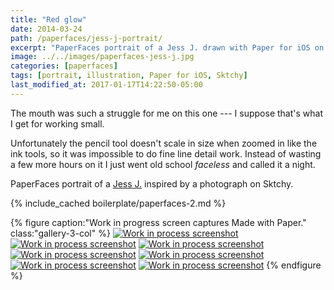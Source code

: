 ```yaml
---
title: "Red glow"
date: 2014-03-24
path: /paperfaces/jess-j-portrait/
excerpt: "PaperFaces portrait of a Jess J. drawn with Paper for iOS on an iPad."
image: ../../images/paperfaces-jess-j.jpg
categories: [paperfaces]
tags: [portrait, illustration, Paper for iOS, Sktchy]
last_modified_at: 2017-01-17T14:22:50-05:00
---
```


The mouth was such a struggle for me on this one --- I suppose that's what I get for working small.

Unfortunately the pencil tool doesn't scale in size when zoomed in like the ink tools, so it was impossible to do fine line detail work. Instead of wasting a few more hours on it I just went old school *faceless* and called it a night.

PaperFaces portrait of a [Jess J.](https://sktchy.com/pFAWd) inspired by a photograph on Sktchy.

{% include_cached boilerplate/paperfaces-2.md %}

{% figure caption:"Work in progress screen captures Made with Paper." class:"gallery-3-col" %}
[![Work in process screenshot](../../images/paperfaces-jess-j-process-1-600.jpg)](../../images/paperfaces-jess-j-process-1-lg.jpg)
[![Work in process screenshot](../../images/paperfaces-jess-j-process-2-600.jpg)](../../images/paperfaces-jess-j-process-2-lg.jpg)
[![Work in process screenshot](../../images/paperfaces-jess-j-process-3-600.jpg)](../../images/paperfaces-jess-j-process-3-lg.jpg)
[![Work in process screenshot](../../images/paperfaces-jess-j-process-4-600.jpg)](../../images/paperfaces-jess-j-process-4-lg.jpg)
[![Work in process screenshot](../../images/paperfaces-jess-j-process-5-600.jpg)](../../images/paperfaces-jess-j-process-5-lg.jpg)
[![Work in process screenshot](../../images/paperfaces-jess-j-process-6-600.jpg)](../../images/paperfaces-jess-j-process-6-lg.jpg)
[![Work in process screenshot](../../images/paperfaces-jess-j-process-7-600.jpg)](../../images/paperfaces-jess-j-process-7-lg.jpg)
{% endfigure %}
